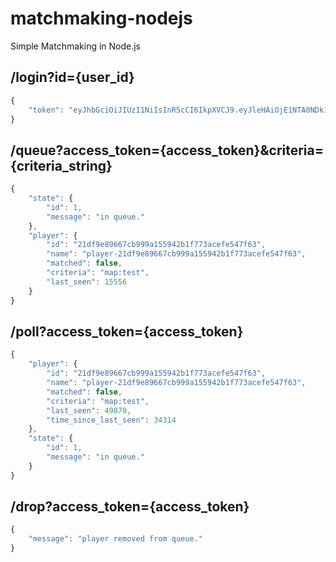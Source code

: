 # matchmaking-nodejs
Simple Matchmaking in Node.js


## /login?id={user_id}
```javascript
{
    "token": "eyJhbGciOiJIUzI1NiIsInR5cCI6IkpXVCJ9.eyJleHAiOjE1NTA0NDk1MjcsImlkIjoiMjFkZjllODk2NjdjYjk5OWExNTU5NDJiMWY3NzNhY2VmZTU0N2Y2MyIsImlhdCI6MTU1MDQ0NTkyN30.lyNmrxk54SYZAaPCmlXLHCvdEEAWMx-YTtzDtg4Ue00"
}
```


## /queue?access_token={access_token}&criteria={criteria_string}
```javascript
{
    "state": {
        "id": 1,
        "message": "in queue."
    },
    "player": {
        "id": "21df9e89667cb999a155942b1f773acefe547f63",
        "name": "player-21df9e89667cb999a155942b1f773acefe547f63",
        "matched": false,
        "criteria": "map:test",
        "last_seen": 15556
    }
}
```


## /poll?access_token={access_token}
```javascript
{
    "player": {
        "id": "21df9e89667cb999a155942b1f773acefe547f63",
        "name": "player-21df9e89667cb999a155942b1f773acefe547f63",
        "matched": false,
        "criteria": "map:test",
        "last_seen": 49870,
        "time_since_last_seen": 34314
    },
    "state": {
        "id": 1,
        "message": "in queue."
    }
}
```


## /drop?access_token={access_token}
```javascript
{
    "message": "player removed from queue."
}
```

